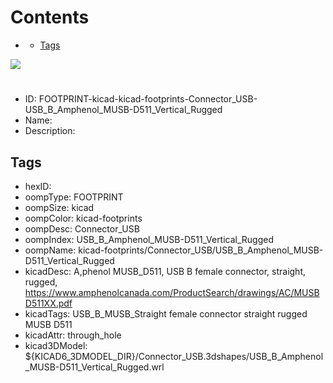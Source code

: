 



Contents
========

* [](#)
	* [Tags](#tags)
  
![][im]
# 

- ID: FOOTPRINT-kicad-kicad-footprints-Connector_USB-USB_B_Amphenol_MUSB-D511_Vertical_Rugged
- Name: 
- Description: 

## Tags

- hexID: 
- oompType: FOOTPRINT
- oompSize: kicad
- oompColor: kicad-footprints
- oompDesc: Connector_USB
- oompIndex: USB_B_Amphenol_MUSB-D511_Vertical_Rugged
- oompName: kicad-footprints/Connector_USB/USB_B_Amphenol_MUSB-D511_Vertical_Rugged
- kicadDesc: A,phenol MUSB_D511, USB B female connector, straight, rugged, https://www.amphenolcanada.com/ProductSearch/drawings/AC/MUSBD511XX.pdf
- kicadTags: USB_B_MUSB_Straight female connector straight rugged MUSB D511
- kicadAttr: through_hole
- kicad3DModel: ${KICAD6_3DMODEL_DIR}/Connector_USB.3dshapes/USB_B_Amphenol_MUSB-D511_Vertical_Rugged.wrl



[im]: image.png
